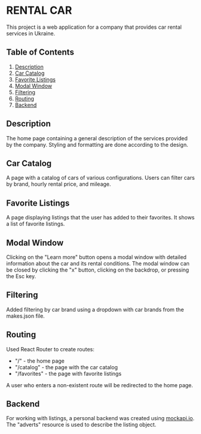 # RENTAL CAR

This project is a web application for a company that provides car rental
services in Ukraine.

## Table of Contents

1. [Description](#description)
2. [Car Catalog](#car-catalog)
3. [Favorite Listings](#favorite-listings)
4. [Modal Window](#modal-window)
5. [Filtering](#filtering)
6. [Routing](#routing)
7. [Backend](#backend)

## Description

The home page containing a general description of the services provided by the
company. Styling and formatting are done according to the design.

## Car Catalog

A page with a catalog of cars of various configurations. Users can filter cars
by brand, hourly rental price, and mileage.

## Favorite Listings

A page displaying listings that the user has added to their favorites. It shows
a list of favorite listings.

## Modal Window

Clicking on the "Learn more" button opens a modal window with detailed
information about the car and its rental conditions. The modal window can be
closed by clicking the "x" button, clicking on the backdrop, or pressing the Esc
key.

## Filtering

Added filtering by car brand using a dropdown with car brands from the
makes.json file.

## Routing

Used React Router to create routes:

-   "/" - the home page
-   "/catalog" - the page with the car catalog
-   "/favorites" - the page with favorite listings

A user who enters a non-existent route will be redirected to the home page.

## Backend

For working with listings, a personal backend was created using
[mockapi.io](https://mockapi.io/). The "adverts" resource is used to describe
the listing object.
